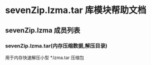 # sevenZip.lzma.tar 库模块帮助文档

<a id="sevenZip.lzma"></a>
## sevenZip.lzma 成员列表


<a id="sevenZip.lzma.tar"></a>
### sevenZip.lzma.tar(内存压缩数据,解压目录) 
 用于内存快速解压小型 *.lzma.tar 压缩包
